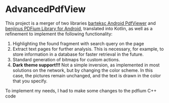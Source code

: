 # AdvancedPdfView

This project is a merger of two libraries [barteksc Android PdfViewer](https://github.com/barteksc/AndroidPdfViewer) and [benjinus PDFium Library for Android](https://github.com/benjinus/android-support-pdfium), translated into Kotlin, as well as a refinement to implement the following functionality:
1. Highlighting the found fragment with search query on the page
2. Extract text pages for further analysis. This is necessary, for example, to store information in a database for faster retrieval in the future.
3. Standard generation of bitmaps for custom actions.
4. **Dark theme support!!!** Not a simple inversion, as implemented in most solutions on the network, but by changing the color scheme. In this case, the pictures remain unchanged, and the text is drawn in the color that you specify.

To implement my needs, I had to make some changes to the pdfium C++ code
